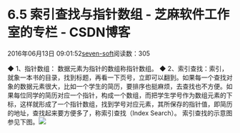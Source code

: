 
# 6.5 索引查找与指针数组 -  芝麻软件工作室的专栏 - CSDN博客


2016年06月13日 09:01:52[seven-soft](https://me.csdn.net/softn)阅读数：305


◆ 1、指针数组：
 数据元素为指针的数组称指针数组。
◆ 2、索引查找：索引，就象一本书的目录，找到标题，再看一下页号，立即可以翻到。如果每一个查找对象的数据元素很大，比如一个学生的简历，要排序也挺麻烦，去查找也不方便。如果每位同学的简历对应一个指针，构成一个数组，而把学生学号作为数组元素的下标，这样就形成了一个指针数组，找到学号对应元素，其所保存的指针值，即简历的地址，查找起来要方便多了，称索引查找（Index
 Search）。
索引查找的示意图参见下图。![](http://www.weixueyuan.net/uploads/allimg/121229/1-12122914205T05.png)


